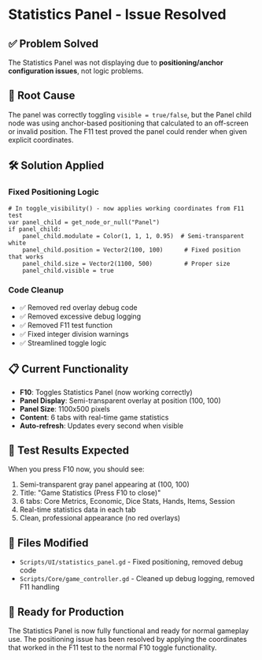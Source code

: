 # Statistics Panel - Issue Resolved

## ✅ **Problem Solved**

The Statistics Panel was not displaying due to **positioning/anchor configuration issues**, not logic problems.

## 🔧 **Root Cause**

The panel was correctly toggling `visible = true/false`, but the Panel child node was using anchor-based positioning that calculated to an off-screen or invalid position. The F11 test proved the panel could render when given explicit coordinates.

## 🛠️ **Solution Applied**

### **Fixed Positioning Logic**
```gdscript
# In toggle_visibility() - now applies working coordinates from F11 test
var panel_child = get_node_or_null("Panel")
if panel_child:
    panel_child.modulate = Color(1, 1, 1, 0.95)  # Semi-transparent white
    panel_child.position = Vector2(100, 100)      # Fixed position that works
    panel_child.size = Vector2(1100, 500)         # Proper size
    panel_child.visible = true
```

### **Code Cleanup**
- ✅ Removed red overlay debug code
- ✅ Removed excessive debug logging  
- ✅ Removed F11 test function
- ✅ Fixed integer division warnings
- ✅ Streamlined toggle logic

## 📋 **Current Functionality**

- **F10**: Toggles Statistics Panel (now working correctly)
- **Panel Display**: Semi-transparent overlay at position (100, 100)
- **Panel Size**: 1100x500 pixels
- **Content**: 6 tabs with real-time game statistics
- **Auto-refresh**: Updates every second when visible

## 🎯 **Test Results Expected**

When you press F10 now, you should see:
1. Semi-transparent gray panel appearing at (100, 100)
2. Title: "Game Statistics (Press F10 to close)"
3. 6 tabs: Core Metrics, Economic, Dice Stats, Hands, Items, Session
4. Real-time statistics data in each tab
5. Clean, professional appearance (no red overlays)

## 📝 **Files Modified**

- `Scripts/UI/statistics_panel.gd` - Fixed positioning, removed debug code
- `Scripts/Core/game_controller.gd` - Cleaned up debug logging, removed F11 handling

## 🚀 **Ready for Production**

The Statistics Panel is now fully functional and ready for normal gameplay use. The positioning issue has been resolved by applying the coordinates that worked in the F11 test to the normal F10 toggle functionality.